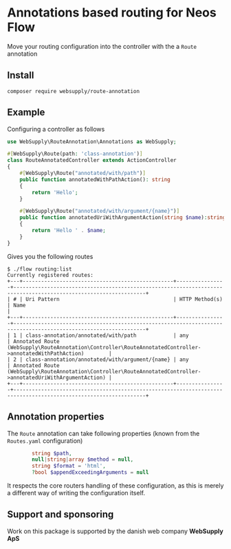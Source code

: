 # Annotations based routing for Neos Flow

Move your routing configuration into the controller with the a `Route` annotation

## Install

`composer require websupply/route-annotation`

## Example
Configuring a controller as follows
```php
use WebSupply\RouteAnnotation\Annotations as WebSupply;

#[WebSupply\Route(path: 'class-annotation')]
class RouteAnnotatedController extends ActionController
{
    #[WebSupply\Route("annotated/with/path")]
    public function annotatedWithPathAction(): string
    {
        return 'Hello';
    }

    #[WebSupply\Route("annotated/with/argument/{name}")]
    public function annotatedUriWithArgumentAction(string $name):string
    {
        return 'Hello ' . $name;
    }
}
```

Gives you the following routes
```
$ ./flow routing:list
Currently registered routes:
+---+-------------------------------------------------+----------------+-----------------------------------------------------------------------------------------------------------------+
| # | Uri Pattern                                     | HTTP Method(s) | Name                                                                                                            |
+---+-------------------------------------------------+----------------+-----------------------------------------------------------------------------------------------------------------+
| 1 | class-annotation/annotated/with/path            | any            | Annotated Route (WebSupply\RouteAnnotation\Controller\RouteAnnotatedController->annotatedWithPathAction)        |
| 2 | class-annotation/annotated/with/argument/{name} | any            | Annotated Route (WebSupply\RouteAnnotation\Controller\RouteAnnotatedController->annotatedUriWithArgumentAction) |
+---+-------------------------------------------------+----------------+-----------------------------------------------------------------------------------------------------------------+
```

## Annotation properties

The `Route` annotation can take following properties (known from the `Routes.yaml` configuration)

```php
        string $path,
        null|string|array $method = null,
        string $format = 'html',
        ?bool $appendExceedingArguments = null
```

It respects the core routers handling of these configuration, as this is merely a different way of writing the configuration itself.

## Support and sponsoring
Work on this package is supported by the danish web company **WebSupply ApS** 
